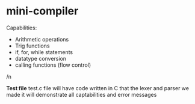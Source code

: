 # mini-compiler
Capabilities:
 - Arithmetic operations
 - Trig functions
 - if, for, while statements
 - datatype conversion
 - calling functions (flow control)

/n

**Test file**
test.c file will have code written in C that the lexer and parser we made
it will demonstrate all captabilities and error messages


